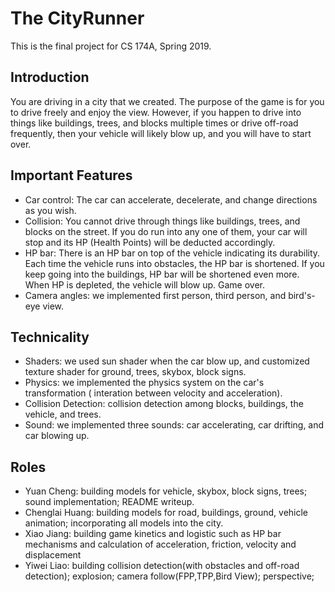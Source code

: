 # The CityRunner
This is the final project for CS 174A, Spring 2019.

## Introduction
You are driving in a city that we created. The purpose of the game is for you to drive freely and enjoy the view. However, if you happen to drive into things like buildings, trees, and blocks multiple times or drive off-road frequently, then your vehicle will likely blow up, and you will have to start over. 

## Important Features
* Car control: The car can accelerate, decelerate, and change directions as you wish.
* Collision: You cannot drive through things like buildings, trees, and blocks on the street. If you do run into any one of them, your car will stop and its HP (Health Points) will be deducted accordingly.
* HP bar: There is an HP bar on top of the vehicle indicating its durability. Each time the vehicle runs into obstacles, the HP bar is shortened. If you keep going into the buildings, HP bar will be shortened even more. When HP is depleted, the vehicle will blow up. Game over.
* Camera angles: we implemented first person, third person, and bird's-eye view.

## Technicality
* Shaders: we used sun shader when the car blow up, and customized texture shader for ground, trees, skybox, block signs.
* Physics: we implemented the physics system on the car's transformation ( interation between velocity and acceleration).
* Collision Detection: collision detection among blocks, buildings, the vehicle, and trees.
* Sound: we implemented three sounds: car accelerating, car drifting, and car blowing up.

## Roles
* Yuan Cheng: building models for vehicle, skybox, block signs, trees; sound implementation; README writeup.
* Chenglai Huang: building models for road, buildings, ground, vehicle animation; incorporating all models into the city.
* Xiao Jiang: building game kinetics and logistic such as HP bar mechanisms and calculation of acceleration, friction, velocity and displacement
* Yiwei Liao: building collision detection(with obstacles and off-road detection); explosion; camera follow(FPP,TPP,Bird View); perspective;

